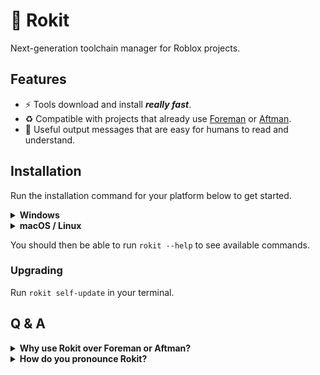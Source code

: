 <!-- markdownlint-disable MD023 -->
<!-- markdownlint-disable MD026 -->
<!-- markdownlint-disable MD033 -->

# 🚀 Rokit

Next-generation toolchain manager for Roblox projects.

## Features

- ⚡ Tools download and install **_really fast_**.
- ♻️ Compatible with projects that already use [Foreman][foreman] or [Aftman][aftman].
- 📝 Useful output messages that are easy for humans to read and understand.

## Installation

Run the installation command for your platform below to get started.

<details> <summary> <b>Windows</b> </summary>

```ps1
iex "& { $(irm https://raw.githubusercontent.com/filiptibell/rokit/main/scripts/install.ps1) } RunJob"
```

</details>

<details> <summary> <b>macOS / Linux</b> </summary>

```sh
curl --proto '=https' --tlsv1.2 -sSf https://raw.githubusercontent.com/filiptibell/rokit/main/scripts/install.sh | sh
```

</details>

You should then be able to run `rokit --help` to see available commands.

### Upgrading

Run `rokit self-update` in your terminal.

## Q & A

<details> <summary> <b>Why use Rokit over Foreman or Aftman?</b> </summary>

### For a new Roblox developer

Rokit is the _fastest_ and _friendliest_ way to get set up with tooling for a new Roblox project. <br/>
Installation is completely automated and you do not need to manually edit any files to get your tools working.

### For everyone else

Foreman and Aftman both have an uncertain future as toolchain managers for the community. <br/>
Most of the existing problems boil down to issues with maintainership:

- Foreman is maintained by Roblox itself.
- Aftman is maintained by a third party that is no longer interested in Roblox.

Rokit aims to solve this by taking a community-first approach and being built with community contributions in mind, and also acknowledges that developers will not migrate from any of the existing toolchain managers _just because_. Rokit needs to be **_substantially better_**.

</details>

<details> <summary> <b>How do you pronounce Rokit?</b> </summary>

### However you want.

- "Rocket" for speed
- "Ro-kit" for Roblox-y flair
- "Rock-it" if you're feeling groovy

</details>

[foreman]: https://github.com/Roblox/foreman
[aftman]: https://github.com/LGPhatguy/aftman
